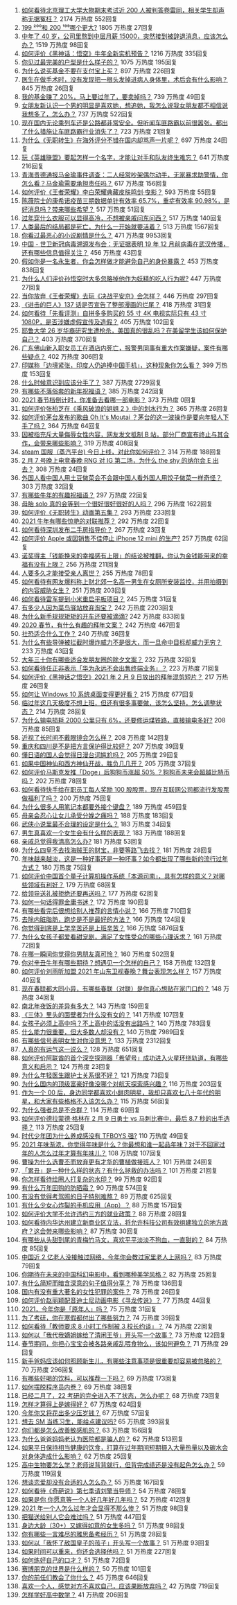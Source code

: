 1. [如何看待北京理工大学大物期末考试近 200 人被判答卷雷同，相关学生却声称无据冤枉？](https://www.zhihu.com/question/443305803) 2174 万热度 552回复
1. [199 ²⁰⁰和 200 ¹⁹⁹哪个更大?](https://www.zhihu.com/question/380167560) 1805 万热度 27回复
1. [中年了 40 岁，公司里熬到中层月薪 15000，突然接到被辞退消息，应该怎么办？](https://www.zhihu.com/question/440996574) 1519 万热度 98回复
1. [如何评价《黑神话：悟空》牛年全新实机预告？](https://www.zhihu.com/question/443563130) 1216 万热度 335回复
1. [你见过最完美的户型是什么样子的？](https://www.zhihu.com/question/351134471) 1075 万热度 195回复
1. [为什么说买基金不要在支付宝上买？](https://www.zhihu.com/question/441456164) 897 万热度 226回复
1. [医生在做手术时，没有发现把一根头发掉进病人身体里，术后会有什么影响？](https://www.zhihu.com/question/442278003) 845 万热度 26回复
1. [我的基金赚了 20%，马上要过年了，要卖掉吗？](https://www.zhihu.com/question/443001887) 739 万热度 49回复
1. [女朋友新认识一个男的明显是喜欢她，想追她，我怎么说我女朋友都不相信说我想多了，怎么办？](https://www.zhihu.com/question/443086749) 737 万热度 522回复
1. [现在国内无论乘列车还是公路都非常安全。但听闻车匪路霸以前很嚣张。都出了什么措施让车匪路霸行业消失了？](https://www.zhihu.com/question/443093018) 723 万热度 21回复
1. [为什么《无职转生》在海外评分不错在国内却骂声一片呢？](https://www.zhihu.com/question/443688460) 697 万热度 24回复
1. [玩《英雄联盟》要起怎样一个名字，才能让对手和队友终生难忘？](https://www.zhihu.com/question/37962274) 641 万热度 216回复
1. [青海贵德通报马金瑜事件调查：二人经常吵架偶尔动手，无家暴求助警情，你怎么看？马金瑜需要承担责任吗？](https://www.zhihu.com/question/443650338) 617 万热度 156回复
1. [如何评价《王者荣耀》李白荣耀典藏皮肤鸣剑·曳影？](https://www.zhihu.com/question/443663331) 593 万热度 55回复
1. [陈薇院士的康希诺疫苗三期数据单针有效率 65.7%，重症有效率 90.98%，是好消息吗？带来哪些希望？](https://www.zhihu.com/question/443526905) 517 万热度 51回复
1. [过年穿什么衣服可以显得高冷，不想被亲戚问东问西？](https://www.zhihu.com/question/439911733) 517 万热度 140回复
1. [人类最后的结局都是死亡，为什么一开始就要活着？](https://www.zhihu.com/question/436642795) 513 万热度 1567回复
1. [你看过最恶心的小说剧情是什么？](https://www.zhihu.com/question/369332016) 471 万热度 9953回复
1. [中国 - 世卫新冠病毒溯源发布会：无证据表明 19 年 12 月前病毒在武汉传播，还有哪些信息值得关注？](https://www.zhihu.com/question/443619843) 456 万热度 43回复
1. [假如你是一名永生者，你会怎样做才能避免自己的身份暴露？](https://www.zhihu.com/question/438453657) 453 万热度 838回复
1. [为什么人们评价孙悟空时大多忽略掉他作为妖精的吃人行为呢?](https://www.zhihu.com/question/367217456) 447 万热度 27回复
1. [当你放弃《王者荣耀》去玩《决战平安京》会怎样？](https://www.zhihu.com/question/316199342) 446 万热度 297回复
1. [《进击的巨人》137 话是否宣告了整部漫画的烂尾？](https://www.zhihu.com/question/443578778) 418 万热度 31回复
1. [如何看待「先看评测」自拼多多购买的 55 寸 4K 电视实际只有 43 寸 1080P，是否涉嫌虚假宣传及造假？](https://www.zhihu.com/question/443322264) 405 万热度 102回复
1. [耶鲁大学 26 岁华裔研究生遭枪杀，美国真的很乱吗？在美留学生该如何保护自己？](https://www.zhihu.com/question/443408828) 403 万热度 370回复
1. [广东佛山新入职女员工在酒店内死亡，报警男同事有重大作案嫌疑，案件有哪些疑点？](https://www.zhihu.com/question/443554590) 402 万热度 306回复
1. [印媒称「边境紧张，印度人仍追捧中国手机」，这种现象你怎么看？](https://www.zhihu.com/question/443444022) 399 万热度 153回复
1. [什么时候意识到应该分手了？](https://www.zhihu.com/question/412551827) 387 万热度 2729回复
1. [有哪些不落俗套的新年祝福语？](https://www.zhihu.com/question/19966576) 385 万热度 242回复
1. [2021 春节档倒计时，你准备去看哪一部电影？](https://www.zhihu.com/roundtable/xinchunfangyingshi) 373 万热度 0回复
1. [如何评价张柏芝在《乘风破浪的姐姐 2 》中的划水行为？](https://www.zhihu.com/question/443059120) 365 万热度 26回复
1. [如何评价茅台发布的歌曲 Oh It's Moutai ？茅台的这一波操作是要向年轻人下手了吗？](https://www.zhihu.com/question/443567514) 364 万热度 64回复
1. [因被指充斥大量侮辱女性内容，网友发文抵制 B 站，部分厂商宣布终止与其合作，会带来哪些影响？](https://www.zhihu.com/question/443636946) 319 万热度 408回复
1. [steam 国服（蒸汽平台) 今日上线，对此你如何评价？](https://www.zhihu.com/question/443540417) 314 万热度 188回复
1. [2 月 7 号晚上电竞春晚 RNG 对 IG 第二场，为什么 the shy 的纳尔会 E 出去？](https://www.zhihu.com/question/443411290) 308 万热度 24回复
1. [外国人看中国人用土豆做菜会不会跟中国人看外国人用饺子做菜一样奇怪？](https://www.zhihu.com/question/442470189) 303 万热度 32回复
1. [有哪些牛年的有趣祝福语？](https://www.zhihu.com/question/411985368) 297 万热度 22回复
1. [母胎 solo 真的会等到一个很好很好很好的人吗？](https://www.zhihu.com/question/424575466) 296 万热度 1622回复
1. [如何评价《无职转生》动画第五集？](https://www.zhihu.com/question/443387908) 293 万热度 233回复
1. [2021 牛年有哪些惊艳的对联推荐？](https://www.zhihu.com/question/441479272) 292 万热度 22回复
1. [如何看待深圳发布二手房指导价？](https://www.zhihu.com/question/443563883) 267 万热度 23回复
1. [如何评价 Apple 或因销售不佳停止 iPhone 12 mini 的生产?](https://www.zhihu.com/question/443386131) 257 万热度 62回复
1. [诺奖得主「钱能换来的幸福感有上限」的结论被推翻，你认为金钱能带来的幸福有没有上限？](https://www.zhihu.com/question/443562214) 256 万热度 211回复
1. [人要多久才能接受亲人离世？](https://www.zhihu.com/question/429869002) 255 万热度 78回复
1. [如何看待有网友爆料称上财北郊一名高一男生在女厕所安装监控，并用拍摄到的内容威胁女生？](https://www.zhihu.com/question/443475682) 251 万热度 203回复
1. [如何看待雷军提到小米重启平板项目？](https://www.zhihu.com/question/443334233) 245 万热度 31回复
1. [有多少人因为菜鸟驿站放弃淘宝？](https://www.zhihu.com/question/356471609) 242 万热度 2203回复
1. [为什么新手规规矩矩的开车还要被滴滴?](https://www.zhihu.com/question/388891942) 242 万热度 833回复
1. [2020 春节，有什么有趣的拜年文案？](https://www.zhihu.com/question/366231834) 242 万热度 467回复
1. [社恐适合什么工作？](https://www.zhihu.com/question/329594536) 240 万热度 36回复
1. [为什么有些导弹被拦截时爆炸威力不是很大，而一旦命中目标却威力无穷？](https://www.zhihu.com/question/437328178) 233 万热度 43回复
1. [大年三十你有哪些适合发朋友圈的除夕文案？](https://www.zhihu.com/question/441614349) 232 万热度 32回复
1. [如何看待任正非表示「华为永远不会出售终端业务」？](https://www.zhihu.com/question/443600424) 223 万热度 71回复
1. [如何评价《黑神话之悟空》2021 年 2 月 9 日放出的拜年混剪短片？](https://www.zhihu.com/question/443565420) 217 万热度 26回复
1. [如何让 Windows 10 系统桌面变得更好看？](https://www.zhihu.com/question/45120814) 215 万热度 677回复
1. [临过年这几天极度不想上班，但还有很多事要做，该怎么坚持，怎么调整状态？](https://www.zhihu.com/question/443443802) 214 万热度 28回复
1. [为什么输电损耗 2000 公里只有 6%，还要修运煤铁路，直接输电多好?](https://www.zhihu.com/question/327986995) 208 万热度 85回复
1. [近视了长时间不戴眼镜会怎么样？](https://www.zhihu.com/question/430197372) 208 万热度 142回复
1. [重庆和四川是不是把方言保护得比较好？](https://www.zhihu.com/question/443533119) 207 万热度 39回复
1. [懂日语的国人会觉得日漫台词尴尬吗？](https://www.zhihu.com/question/442484185) 205 万热度 29回复
1. [如果中国神仙和西方神仙开战，胜负几几开？](https://www.zhihu.com/question/442775986) 205 万热度 37回复
1. [如何评价马斯克发推「Doge」后狗狗币涨超 50% ？狗狗币未来会超越比特币吗？](https://www.zhihu.com/question/442851294) 202 万热度 78回复
1. [如何看待快手给在职员工每人奖励 100 股股票，现在互联网公司都流行发股票做福利了吗？](https://www.zhihu.com/question/443490419) 200 万热度 75回复
1. [为什么很多人用笔记本都要外接个键盘？](https://www.zhihu.com/question/334473630) 189 万热度 459回复
1. [母亲会忍心让女儿承受分娩之痛吗？](https://www.zhihu.com/question/440283693) 188 万热度 183回复
1. [武侠小说里最不合理的设定是什么？](https://www.zhihu.com/question/303573632) 183 万热度 34回复
1. [男生真喜欢一个女生会有什么样的表现？](https://www.zhihu.com/question/277340935) 183 万热度 188回复
1. [亲戚总觉得我清高怎么办?](https://www.zhihu.com/question/443292020) 181 万热度 53回复
1. [为什么四皇不去找海贼王的财宝，非要等路飞去找？](https://www.zhihu.com/question/439971074) 181 万热度 28回复
1. [年味越来越淡，这是一种好事还是一种坏事？如今都出现了哪些新的流行过年方式？](https://www.zhihu.com/question/443293667) 180 万热度 75回复
1. [如何评价中国首个量子计算机操作系统「本源司南」，具有怎样的意义？对哪些领域有利好？](https://www.zhihu.com/question/443493589) 179 万热度 68回复
1. [给领导送礼被拒绝还要再送吗？](https://www.zhihu.com/question/423464774) 177 万热度 62回复
1. [如何一句话得罪金庸书迷？](https://www.zhihu.com/question/442483397) 172 万热度 190回复
1. [有哪些看完后很想给别人推荐的言情小说？](https://www.zhihu.com/question/381900426) 166 万热度 710回复
1. [去除内脏脂肪，跑步是不是最好的方法？](https://www.zhihu.com/question/427095682) 166 万热度 124回复
1. [你觉得到底是上学辛苦还是上班辛苦？](https://www.zhihu.com/question/420676486) 166 万热度 5876回复
1. [为什么女孩子都爱看甜宠剧，满足了女性受众的哪些心理诉求？](https://www.zhihu.com/question/443456771) 161 万热度 72回复
1. [在哪一瞬间你觉得你男朋友真可怜？](https://www.zhihu.com/question/305930391) 160 万热度 502回复
1. [你对辛丑牛年有哪些期待？想遇见一个怎样的自己？](https://www.zhihu.com/question/443764277) 158 万热度 132回复
1. [如何评价刘雨昕加盟 2021 年山东卫视春晚？舞台表现怎么样？](https://www.zhihu.com/question/438354628) 157 万热度 40回复
1. [现在春联都大同小异，有哪些春联（对联）是你真心想贴在家门口的？](https://www.zhihu.com/question/39670983) 148 万热度 34回复
1. [南北年夜饭的差异有多大？](https://www.zhihu.com/question/443415997) 143 万热度 159回复
1. [《三体》里头的面壁者为什么没有女的？](https://www.zhihu.com/question/442478981) 141 万热度 107回复
1. [女孩子必须上高中吗？不上高中的话没有出路吗？](https://www.zhihu.com/question/441417513) 140 万热度 783回复
1. [什么能力很重要，但大多数人却没有？](https://www.zhihu.com/question/305507128) 140 万热度 7989回复
1. [有哪些信号表明女生对你没意思？](https://www.zhihu.com/question/321452698) 133 万热度 2312回复
1. [人真的有运气这一说么？](https://www.zhihu.com/question/269918175) 128 万热度 651回复
1. [如何评价阿联酋的首个深空探测器「希望号」成功进入火星环绕轨道，有哪些意义和启示？](https://www.zhihu.com/question/443704934) 124 万热度 23回复
1. [为什么年轻医生跟护士关系很不好？](https://www.zhihu.com/question/441219611) 121 万热度 73回复
1. [为什么国内的顶级富豪好像没哪个对航天探索感兴趣？](https://www.zhihu.com/question/442986606) 116 万热度 203回复
1. [作为一个 00 后，身边同学都喜欢小鲜肉明星，我却只喜欢七八十年代的明星，和大家有些格格不入该怎么办？](https://www.zhihu.com/question/443482978) 115 万热度 56回复
1. [为什么强者总是不合群？](https://www.zhihu.com/question/436062254) 114 万热度 69回复
1. [如何评价德拉蒙德·格林在 2 月 9 日勇士 vs 马刺比赛中，最后 8.7 秒的出手选择？](https://www.zhihu.com/question/443578451) 113 万热度 25回复
1. [时代少年团为什么养成感没有 TFBOYS 强?](https://www.zhihu.com/question/443085295) 110 万热度 49回复
1. [2021 年味渐浓，你觉得年味是什么？你最想和谁一起品年味？对于不回家过年的人怎么过年才算有年味儿？](https://www.zhihu.com/question/442693718) 108 万热度 107回复
1. [曹操为什么选曹丕而放弃更有才华的曹植做接班人？](https://www.zhihu.com/question/38396737) 101 万热度 24回复
1. [「累丑」是一种什么样的状态？有什么拯救的办法吗？](https://www.zhihu.com/question/443461198) 101 万热度 21回复
1. [你怎样看待绘圈人打复杂的水印？](https://www.zhihu.com/question/378514609) 99 万热度 92回复
1. [有什么万年回购的防晒霜？](https://www.zhihu.com/question/353187151) 90 万热度 574回复
1. [有没有觉得考驾照的日子特别难熬？](https://www.zhihu.com/question/305986066) 89 万热度 625回复
1. [有什么少女心炸裂的手机应用（App）？](https://www.zhihu.com/question/307170527) 88 万热度 157回复
1. [如何评价大学不允许违约三方的就业政策？](https://www.zhihu.com/question/443135737) 88 万热度 28回复
1. [如何看待内华达州建立新商业区立法，将允许科技公司有效组建独立的地方政府？这会带来哪些影响？](https://www.zhihu.com/question/443747221) 87 万热度 30回复
1. [有哪些从头甜到尾的青梅竹马文，喜欢平平淡淡不狗血，一直甜的？](https://www.zhihu.com/question/374405076) 84 万热度 85回复
1. [中国近 2 亿老人没接触过网络，今年你会教过家里老人上网吗？](https://www.zhihu.com/question/443625185) 83 万热度 79回复
1. [你期待在未来的中国科幻电影中，看到哪种美学风格？](https://www.zhihu.com/question/443368466) 82 万热度 25回复
1. [有什么简短而暗含深意的句子值得分享？](https://www.zhihu.com/question/441503727) 78 万热度 136回复
1. [国内有没有重大著名的女性犯罪的案件？](https://www.zhihu.com/question/60444903) 78 万热度 26回复
1. [如何评价赵丽颖配音迪士尼动画电影《寻龙传说》？](https://www.zhihu.com/question/443417382) 77 万热度 44回复
1. [2021，今年你是「原年人」吗？](https://www.zhihu.com/question/443464671) 75 万热度 31回复
1. [为了考研，你在寒假都付出了哪些努力？](https://www.zhihu.com/question/365665753) 74 万热度 39回复
1. [如何看待「教师要求 8 小时工作制被 3 校长约谈」？](https://www.zhihu.com/question/443568814) 74 万热度 22回复
1. [如何以「我代我嫡姐嫁给了清闲王爷」开头写一个故事？](https://www.zhihu.com/question/429819296) 73 万热度 122回复
1. [春节期间，你担心宝宝会被各路亲戚乱喂食物么，该如何避免？](https://www.zhihu.com/question/443554369) 71 万热度 29回复
1. [新手爸妈应该如何照顾新生儿，有哪些注意事项是很重要却容易被忽略的？](https://www.zhihu.com/question/304637661) 70 万热度 296回复
1. [有哪些好喝的饮料，可以推荐一下吗？](https://www.zhihu.com/question/278942720) 69 万热度 173回复
1. [如何摆脱程序员内卷？](https://www.zhihu.com/question/441933392) 69 万热度 38回复
1. [已经二月了，22 考研的完全进入不了状态，怎么办呢？](https://www.zhihu.com/question/442182327) 68 万热度 73回复
1. [怎样才算得上是嫁得好？](https://www.zhihu.com/question/356339139) 67 万热度 624回复
1. [今年你又将花出多少压岁钱？](https://www.zhihu.com/question/443564516) 67 万热度 57回复
1. [想去 SM 当练习生，能给点建议吗?](https://www.zhihu.com/question/437618203) 65 万热度 393回复
1. [你们都是怎么改善敏感肌的？](https://www.zhihu.com/question/345489911) 63 万热度 156回复
1. [为什么爸爸妈妈老认为医院都是骗人的？](https://www.zhihu.com/question/68449673) 62 万热度 513回复
1. [如果平日保持相当健康的饮食，打算在过年期间短期摄入大量热量以及碳水会对身体造成什么影响？](https://www.zhihu.com/question/443232902) 62 万热度 25回复
1. [高中生物要怎么学？老师说背背就行，但背完成绩还是没有起色怎么办？](https://www.zhihu.com/question/443222011) 59 万热度 119回复
1. [想谈恋爱却没有合适的人怎么办？](https://www.zhihu.com/question/442756543) 55 万热度 167回复
1. [如何看待《奇葩说》第七季请刘擎当导师？](https://www.zhihu.com/question/433729395) 54 万热度 78回复
1. [如果是你  你愿意等一个人好几年好几年吗？](https://www.zhihu.com/question/441967236) 52 万热度 412回复
1. [2021 年一个人怎么过年才会显得不那么惨？](https://www.zhihu.com/question/442141795) 51 万热度 98回复
1. [把猫送给别人它会难过吗？](https://www.zhihu.com/question/421510063) 51 万热度 447回复
1. [身边大龄（30+）又嫁得如意的女生多吗？](https://www.zhihu.com/question/440274088) 51 万热度 98回复
1. [你有哪些一言难尽的雅思备考经历？](https://www.zhihu.com/question/333285819) 51 万热度 28回复
1. [如何以「我怀了敌国皇子的孩子」开头写一个故事？](https://www.zhihu.com/question/419646808) 51 万热度 93回复
1. [如果时间可以重来，你还会选择他吗？](https://www.zhihu.com/question/442249723) 51 万热度 227回复
1. [如何练好自己的口才？](https://www.zhihu.com/question/358700820) 51 万热度 72回复
1. [赛博朋克的世界是什么样的？](https://www.zhihu.com/question/436715611) 50 万热度 101回复
1. [你的前任们教会了你什么？](https://www.zhihu.com/question/438387647) 45 万热度 646回复
1. [喜欢一个人，感觉对方不喜欢自己，应该果断放弃吗？](https://www.zhihu.com/question/439716865) 42 万热度 719回复
1. [怎样学好高中数学？](https://www.zhihu.com/question/24190512) 41 万热度 206回复